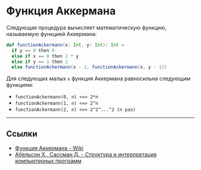 # Функция Аккермана

Следующая процедура вычисляет математическую функцию, называемую функцией Аккермана:

```scala
def functionAckermann(x: Int, y: Int): Int =
  if y == 0 then 0
  else if x == 0 then 2 * y
  else if y == 1 then 2
  else functionAckermann(x - 1, functionAckermann(x, y - 1))
```

Для следующих малых `x` функция Аккермана равносильна следующим функциям:
- `functionAckermann(0, n) <=> 2*n`
- `functionAckermann(1, n) <=> 2^n`
- `functionAckermann(2, n) <=> 2^2^...^2 (n раз)`

---

## Ссылки

- [Функция Аккермана - Wiki](https://ru.wikipedia.org/wiki/%D0%A4%D1%83%D0%BD%D0%BA%D1%86%D0%B8%D1%8F_%D0%90%D0%BA%D0%BA%D0%B5%D1%80%D0%BC%D0%B0%D0%BD%D0%B0)
- [Абельсон Х., Сассман Д. - Структура и интерпретация компьютерных программ](https://web.mit.edu/6.001/6.037/sicp.pdf)
